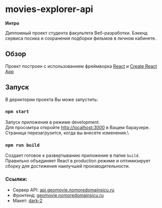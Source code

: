 # movies-explorer-api

**Интро**

Дипломный проект студента факультета Веб-разработки. Бэкенд сервиса посика и сохранения подборки фильмов в личном кабинете.

## Обзор

Проект построен с использованием фреймворка [React](https://react.dev/) и [Create React App](https://github.com/facebook/create-react-app)

## Запуск

В дериктории проекта Вы може запустить:

### `npm start`

Запуск приложения в режиме development.\
Для просомтра откройте [http://localhost:3000](http://localhost:3000) в Ващем бараузере.
Страница перезагрузится, когда вы внесете изменения.\

### `npm run build`

Создает готовое к развертыванию приложение в папке `build`.\
Правильно объединяет React в production режиме и оптимизирует сборку для достижения наилучшей производительности.

### Ссылки:

- Cервер API: [api.geomovie.nomoredomainsicu.ru](https://api.geomovie.nomoredomainsicu.ru)
- Фронтенд: [geomovie.nomoredomainsicu.ru](https://geomovie.nomoredomainsicu.ru)
- Макет: [dark-2](https://www.figma.com/file/6FMWkB94wE7KTkcCgUXtnC/light-1?type=design&node-id=1-7389&mode=design&t=mJCzoo5d0jRJACoW-0)

